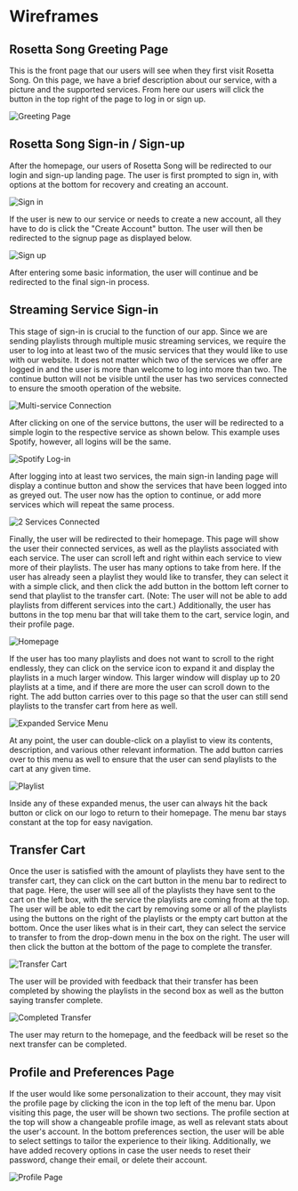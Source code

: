 # Wireframes

## Rosetta Song Greeting Page

This is the front page that our users will see when they first visit Rosetta Song. On this page, we have a brief description about our service, with a picture and the supported services. From here our users will click the button in the top right of the page to log in or sign up.

![Greeting Page](https://github.com/ChicoState/ux-rosetta-song/blob/2ce255ea0ec3c28acbf362dfaea43217a2f1bd8c/wireframes/1.png)

## Rosetta Song Sign-in / Sign-up

After the homepage, our users of Rosetta Song will be redirected to our login and sign-up landing page. The user is first prompted to sign in, with options at the bottom for recovery and creating an account.

![Sign in](https://github.com/ChicoState/ux-rosetta-song/blob/7aa94df35fdcb1f7508a01106b74ceab4e786402/wireframes/2/2-1.png)

If the user is new to our service or needs to create a new account, all they have to do is click the "Create Account" button. The user will then be redirected to the signup page as displayed below.

![Sign up](https://github.com/ChicoState/ux-rosetta-song/blob/0e5d028a9b6314e2fe4269e6d4fceb873b8b59d9/wireframes/2/2-2.png)

 After entering some basic information, the user will continue and be redirected to the final sign-in process.

## Streaming Service Sign-in

This stage of sign-in is crucial to the function of our app. Since we are sending playlists through multiple music streaming services, we require the user to log into at least two of the music services that they would like to use with our website. It does not matter which two of the services we offer are logged in and the user is more than welcome to log into more than two. The continue button will not be visible until the user has two services connected to ensure the smooth operation of the website.

![Multi-service Connection](https://github.com/ChicoState/ux-rosetta-song/blob/9554719c31698d669d6fb1cbf3bc21988cfdec59/wireframes/3/3-1.png)

After clicking on one of the service buttons, the user will be redirected to a simple login to the respective service as shown below. This example uses Spotify, however, all logins will be the same.

![Spotify Log-in](https://github.com/ChicoState/ux-rosetta-song/blob/13e278dc04d2b92c8216abf02ad0fb2776c37720/wireframes/3/3-2.png)

After logging into at least two services, the main sign-in landing page will display a continue button and show the services that have been logged into as greyed out. The user now has the option to continue, or add more services which will repeat the same process.

![2 Services Connected](https://github.com/ChicoState/ux-rosetta-song/blob/13e278dc04d2b92c8216abf02ad0fb2776c37720/wireframes/3/3-3.png)

Finally, the user will be redirected to their homepage. This page will show the user their connected services, as well as the playlists associated with each service. The user can scroll left and right within each service to view more of their playlists.
The user has many options to take from here. If the user has already seen a playlist they would like to transfer, they can select it with a simple click, and then click the add button in the bottom left corner to send that playlist to the transfer cart. (Note: The user will not be able to add playlists from different services into the cart.) 
Additionally, the user has buttons in the top menu bar that will take them to the cart, service login, and their profile page.

![Homepage](https://github.com/ChicoState/ux-rosetta-song/blob/378f40b9095f6bd512524db862dc854c452b3a3d/wireframes/4/4-1.png)

If the user has too many playlists and does not want to scroll to the right endlessly, they can click on the service icon to expand it and display the playlists in a much larger window. This larger window will display up to 20 playlists at a time, and if there are more the user can scroll down to the right. The add button carries over to this page so that the user can still send playlists to the transfer cart from here as well. 

![Expanded Service Menu](https://github.com/ChicoState/ux-rosetta-song/blob/81b83f73b36fc6bb8e58f739d8636c6ba67bf529/wireframes/4/4-2.png)

At any point, the user can double-click on a playlist to view its contents, description, and various other relevant information. The add button carries over to this menu as well to ensure that the user can send playlists to the cart at any given time.

![Playlist](https://github.com/ChicoState/ux-rosetta-song/blob/81b83f73b36fc6bb8e58f739d8636c6ba67bf529/wireframes/4/4-3.png)

Inside any of these expanded menus, the user can always hit the back button or click on our logo to return to their homepage. The menu bar stays constant at the top for easy navigation.

## Transfer Cart

Once the user is satisfied with the amount of playlists they have sent to the transfer cart, they can click on the cart button in the menu bar to redirect to that page. Here, the user will see all of the playlists they have sent to the cart on the left box, with the service the playlists are coming from at the top. The user will be able to edit the cart by removing some or all of the playlists using the buttons on the right of the playlists or the empty cart button at the bottom. Once the user likes what is in their cart, they can select the service to transfer to from the drop-down menu in the box on the right. The user will then click the button at the bottom of the page to complete the transfer.

![Transfer Cart](https://github.com/ChicoState/ux-rosetta-song/blob/087d06afdef23a062b29e3953eb5e600a7b7fabe/wireframes/5/5-1.png)

The user will be provided with feedback that their transfer has been completed by showing the playlists in the second box as well as the button saying transfer complete.

![Completed Transfer](https://github.com/ChicoState/ux-rosetta-song/blob/087d06afdef23a062b29e3953eb5e600a7b7fabe/wireframes/5/5-2.png)

The user may return to the homepage, and the feedback will be reset so the next transfer can be completed.

## Profile and Preferences Page

If the user would like some personalization to their account, they may visit the profile page by clicking the icon in the top left of the menu bar. Upon visiting this page, the user will be shown two sections. The profile section at the top will show a changeable profile image, as well as relevant stats about the user's account. 
In the bottom preferences section, the user will be able to select settings to tailor the experience to their liking. Additionally, we have added recovery options in case the user needs to reset their password, change their email, or delete their account.

![Profile Page](https://github.com/ChicoState/ux-rosetta-song/blob/087d06afdef23a062b29e3953eb5e600a7b7fabe/wireframes/6.png)

